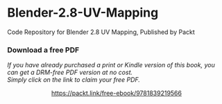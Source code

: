 # Blender-2.8-UV-Mapping
Code Repository for Blender 2.8 UV Mapping, Published by Packt
### Download a free PDF

 <i>If you have already purchased a print or Kindle version of this book, you can get a DRM-free PDF version at no cost.<br>Simply click on the link to claim your free PDF.</i>
<p align="center"> <a href="https://packt.link/free-ebook/9781839219566">https://packt.link/free-ebook/9781839219566 </a> </p>